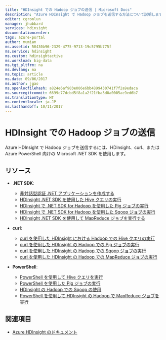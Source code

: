 ```yaml
---
title: "HDInsight での Hadoop ジョブの送信 | Microsoft Docs"
description: "Azure HDInsight で Hadoop ジョブを送信する方法について説明します。"
editor: cgronlun
manager: jhubbard
services: hdinsight
documentationcenter: 
tags: azure-portal
author: mumian
ms.assetid: 50430b96-2329-4775-9713-19c5795b775f
ms.service: hdinsight
ms.custom: hdinsightactive
ms.workload: big-data
ms.tgt_pltfrm: na
ms.devlang: na
ms.topic: article
ms.date: 09/06/2017
ms.author: jgao
ms.openlocfilehash: a824e6af903e006e6bb4899430741f7f2a9edaca
ms.sourcegitcommit: 6699c77dcbd5f8a1a2f21fba3d0a0005ac9ed6b7
ms.translationtype: HT
ms.contentlocale: ja-JP
ms.lasthandoff: 10/11/2017
---
```

# <a name="submit-hadoop-jobs-in-hdinsight"></a>HDInsight での Hadoop ジョブの送信

Azure HDInsight で Hadoop ジョブを送信するには、HDInsight、curl、または Azure PowerShell 向けの Microsoft .NET SDK を使用します。

## <a name="resources"></a>リソース

- **.NET SDK**:

  - [非対話型認証 .NET アプリケーションを作成する](hdinsight-create-non-interactive-authentication-dotnet-applications.md)
  - [HDInsight .NET SDK を使用した Hive クエリの実行](hdinsight-hadoop-use-hive-dotnet-sdk.md)
  - [HDInsight で .NET SDK for Hadoop を使用した Pig ジョブの実行](hdinsight-hadoop-use-pig-dotnet-sdk.md)
  - [HDInsight で .NET SDK for Hadoop を使用した Sqoop ジョブの実行](hdinsight-hadoop-use-sqoop-dotnet-sdk.md)
  - [HDInsight .NET SDK を使用して MapReduce ジョブを実行する](hdinsight-hadoop-use-mapreduce-dotnet-sdk.md)

- **curl**:

  - [curl を使用した HDInsight における Hadoop での Hive クエリの実行](hdinsight-hadoop-use-hive-curl.md)
  - [curl を使用した HDInsight の Hadoop での Pig ジョブの実行](hdinsight-hadoop-use-pig-curl.md)
  - [curl を使用した HDInsight の Hadoop での Sqoop ジョブの実行](hdinsight-hadoop-use-sqoop-curl.md)
  - [curl を使用した HDInsight の Hadoop での MapReduce ジョブの実行](hdinsight-hadoop-use-mapreduce-curl.md)

- **PowerShell**:

  - [PowerShell を使用して Hive クエリを実行](hdinsight-hadoop-use-hive-powershell.md)
  - [PowerShell を使用した Pig ジョブの実行](hdinsight-hadoop-use-pig-powershell.md)
  - [HDInsight の Hadoop での Sqoop の使用](hdinsight-hadoop-use-sqoop-powershell.md)
  - [PowerShell を使用して HDInsight の Hadoop で MapReduce ジョブを実行](hdinsight-hadoop-use-mapreduce-powershell.md)

## <a name="see-also"></a>関連項目

- [Azure HDInsight のドキュメント](https://docs.microsoft.com/azure/hdinsight/)